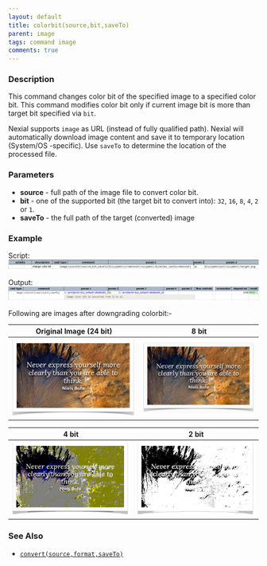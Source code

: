 ```yaml
---
layout: default
title: colorbit(source,bit,saveTo)
parent: image
tags: command image
comments: true
---
```



### Description
This command changes color bit of the specified image to a specified color bit. This command modifies color bit only if 
current image bit is more than target bit specified via `bit`.

Nexial supports `image` as URL (instead of fully qualified path). Nexial will automatically download image content and 
save it to temporary location (System/OS -specific). Use `saveTo` to determine the location of the processed file.

  
### Parameters
- **source** - full path of the image file to convert color bit. 
- **bit** - one of the supported bit (the target bit to convert into): `32`, `16`, `8`, `4`, `2` or `1`.
- **saveTo** - the full path of the target (converted) image


### Example
Script:<br/>
![script](image/colorbit_01.png)

Output:<br/>
![output](image/colorbit_02.png)

Following are images after downgrading colorbit:-

|Original Image (24 bit) |8 bit|
|------------------------|-----|
|![](image/colorbit_03.png)|![](image/colorbit_04.png)|

|4 bit |2 bit|
|------|-----|
|![](image/colorbit_05.png)|![](image/colorbit_06.png)|


### See Also
- [`convert(source,format,saveTo)`](convert(source,format,saveTo))
